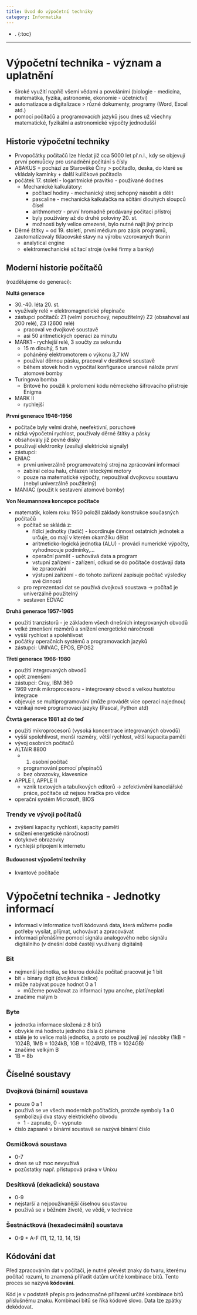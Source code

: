 ```yaml
---
title: Úvod do výpočetní techniky
category: Informatika
---
```


- .
{:toc}
---

# Výpočetní technika - význam a uplatnění

- široké využití napříč všemi vědami a povoláními (biologie - medicína, matematika, fyzika, astronomie, ekonomie - účetnictví)
- automatizace a digitalizace > různé dokumenty, programy (Word, Excel atd.)
- pomocí počítačů a programovacích jazyků jsou dnes už všechny matematické, fyzikální a astronomické výpočty jednodušší

## Historie výpočetní techniky
- Prvopočátky počítačů lze hledat již cca 5000 let př.n.l., kdy se objevují první pomuůcky pro usnadnění počítání s čísly
- ABAKUS = pochází ze Starověké Číny > počítadlo, deska, do které se vkládaly kamínky + další kuličkové počítadla
- počátek 17. století - logaritmické pravítko - používané dodnes
  - Mechanické kalkulátory:
    - počítací hodiny - mechanický stroj schopný násobit a dělit
    - pascaline - mechanická kalkulačka na sčítání dlouhých sloupců čísel 
    - arithmometr - první hromadně prodávaný počítací přístroj
    - byly používány až do druhé poloviny 20. st.
    - možnosti byly velice omezené, bylo nutné najít jiný princip
- Děrné štítky = od 19. století, první médium pro zápis programů, zautomatizovaly tklacovské stavy na výrobu vzorovaných tkanin
  - analytical engine
  - elektromechanické sčítací stroje (velké firmy a banky)

## Moderní historie počítačů
(rozdělujeme do generací):

**Nultá generace**
- 30.-40. léta 20. st. 
- využívaly relé = elektromagnetické přepínače
- zástupci počítačů: Z1 (velmi poruchový, nepoužitelný)
 Z2 (obsahoval asi 200 relé), Z3 (2600 relé)
    - pracoval ve dvojkové soustavě
    - asi 50 aritmetických operací za minutu   
- MARK1 - rychlejší relé, 3 součty za sekundu
    - 15 m dlouhý, 5 tun
    - poháněný elektromotorem o výkonu 3,7 kW
    - používal děrnou pásku, pracoval v desítkové soustavě
    - během stovek hodin vypočítal konfigurace uranové nálože první atomové bomby
- Turingova bomba
    - Britové ho použili k prolomení kódu německého šifrovacího přístroje Enigma
- MARK II
    - rychlejší

**První generace 1946-1956**
- počítače byly velmi drahé, neefektivní, poruchové
- nízká výpočetní rychlost, používaly děrné štítky a pásky
- obsahovaly již pevné disky
- používají elektronky (zesilují elektrické signály)
- zástupci: 
- ENIAC
    - první univerzálně programovatelný stroj na zprácování informací
    - zabíral celou halu, chlazen leteckými motory
    - pouze na matematické výpočty, nepoužíval dvojkovou soustavu (nebyl univerzálně použitelný)
- MANIAC (použit k sestavení atomové bomby)

**Von Neumannova koncepce počítače**
  - matematik, kolem roku 1950 položil základy konstrukce současných počítačů
    - počítač se skládá z:
      - řídící jednotky (řadič) - koordinuje činnost ostatních jednotek a určuje, co mají v kterém okamžiku dělat
      - aritmeticko-logická jednotka (ALU) - provádí numerické výpočty, vyhodnocuje podmínky,...
      - operační paměť - uchovává data a program
      - vstupní zařízení - zařízení, odkud se do počítače dostávají data ke zpracování
      - výstupní zařízení - do tohoto zařízení zapisuje počítač výsledky své činnosti
    - pro reprezentaci dat se používá dvojková soustava -> počítač je univerzálně použitelný
    - sestaven EDVAC

**Druhá generace 1957-1965**
- použití tranzistorů - je základem všech dnešních integrovaných obvodů
- velké zmenšení rozměrů a snížení energetické náročnosti
- vyšší rychlost a spolehlivost
- počátky operačních systémů a programovacích jazyků
- zástupci: UNIVAC, EPOS, EPOS2

**Třetí generace 1966-1980**
- použití integrovaných obvodů
- opět zmenšení
- zástupci: Cray, IBM 360
- 1969 vznik mikroprocesoru - integrovaný obvod s velkou hustotou integrace
- objevuje se multiprogramování (může provádět více operací najednou)
- vznikají nové programovací jazyky (Pascal, Python atd)

**Čtvrtá generace 1981 až do teď**
- použití mikroprocesorů (vysoká koncentrace integrovaných obvodů)
- vyšší spolehlivost, menší rozměry, větší rychlost, větší kapacita paměti
- vývoj osobních počítačů
- ALTAIR 8800 
    - 1. osobní počítač
    - programování pomocí přepínačů
    - bez obrazovky, klavesnice
- APPLE I, APPLE II
    - vznik textových a tabulkových editorů -> zefektivnění kancelářské práce, počítače už nejsou hračka pro vědce
- operační systém Microsoft, BIOS

### Trendy ve vývoji počítačů
- zvýšení kapacity rychlosti, kapacity paměti
- snížení energetické náročnosti
- dotykové obrazovky
- rychlejší připojení k internetu

#### Budoucnost výpočetní techniky
- kvantové počítače


# Výpočetní technika - Jednotky informací
- informaci v informatice tvoří kódovaná data, která můžeme podle potřeby vysílat, příjmat, uchovávat a zpracovávat
- informaci přenášíme pomocí signálu analogového nebo signálu digitálního (v dnešní době častěji využívaný digitální)

### Bit
- nejmenší jednotka, se kterou dokáže počítač pracovat je 1 bit
- bit = binary digit (dvojková číslice)
- může nabývat pouze hodnot 0 a 1 
    - můžeme považovat za informaci typu ano/ne, platí/neplatí
- značíme malým b

### Byte
- jednotka informace složená z 8 bitů
- obvykle má hodnotu jednoho čísla či písmene
- stále je to velice malá jednotka, a proto se používají její násobky (1kB = 1024B, 1MB = 1024kB, 1GB = 1024MB, 1TB = 1024GB)
- značíme velkým B
- 1B = 8b

## Číselné soustavy

### Dvojková (binární) soustava
- pouze 0 a 1
- používá se ve všech moderních počítačích, protože symboly 1 a 0 symbolizují dva stavy elektrického obvodu
    - 1 - zapnuto, 0 - vypnuto
- číslo zapsané v binární soustavě se nazývá binární číslo

### Osmičková soustava
- 0-7
- dnes se už moc nevyužívá
- pozůstatky např. přístupová práva v Unixu

### Desítková (dekadická) soustava
- 0-9
- nejstarší a nejpoužívanější číselnou soustavou
- používá se v běžném životě, ve vědě, v technice

### Šestnáctková (hexadecimální) soustava
- 0-9 + A-F (11, 12, 13, 14, 15)

## Kódování dat
Před zpracováním dat v počítači, je nutné převést znaky do tvaru, kterému počítač rozumí, to znamená přiřadit datům určité kombinace bitů. Tento proces se nazývá **kódování**.

Kód je v podstatě přepis pro jednoznačné přiřazení určité kombinace bitů příslušnému znaku. Kombinací bitů se říká kódové slovo. Data lze zpátky dekódovat.

